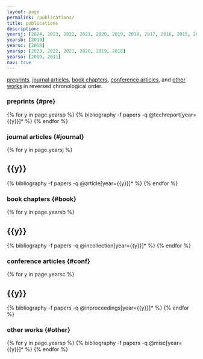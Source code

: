 ```yaml
---
layout: page
permalink: /publications/
title: publications
description: 
yearsj: [2024, 2023, 2022, 2021, 2020, 2019, 2018, 2017, 2016, 2015, 2014, 2013, 2011]
yearsb: [2019]
yearsc: [2018]
yearsp: [2023, 2022, 2021, 2020, 2019, 2018]
yearso: [2019, 2011]
nav: true
---
```

[preprints](#pre), [journal articles](#journal), [book chapters](#book), [conference articles](#conf), and [other works](#other) in reversed chronological order. 

### preprints {#pre}

<div class="publications">

{% for y in page.yearsp %}
  {% bibliography -f papers -q @techreport[year={{y}}]* %}
{% endfor %}

</div>

### journal articles {#journal}

<div class="publications">

{% for y in page.yearsj %}
  <h2 class="year">{{y}}</h2>
  {% bibliography -f papers -q @article[year={{y}}]* %}
{% endfor %}

</div>

### book chapters {#book}

<div class="publications">

{% for y in page.yearsb %}
  <h2 class="year">{{y}}</h2>
  {% bibliography -f papers -q @incollection[year={{y}}]* %}
{% endfor %}

</div>

### conference articles {#conf}

<div class="publications">

{% for y in page.yearsc %}
  <h2 class="year">{{y}}</h2>
  {% bibliography -f papers -q @inproceedings[year={{y}}]* %}
{% endfor %}

</div>

### other works {#other}

<div class="publications">

{% for y in page.yearsp %}
  {% bibliography -f papers -q @misc[year={{y}}]* %}
{% endfor %}

</div>